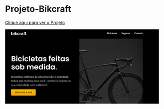 # Projeto-Bikcraft

<a href="https://jeanpaulino-bikcraft.vercel.app/">Clique aqui para ver o Projeto</a>

<img src="/img/img.png">

